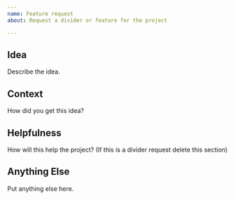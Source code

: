 ```yaml
---  
name: Feature request  
about: Request a divider or feature for the project  

---  
```

## Idea  
Describe the idea.  

## Context  
How did you get this idea?  

## Helpfulness  
How will this help the project?  (If this is a divider request delete this section)  

## Anything Else  
Put anything else here.  
